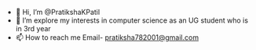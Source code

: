 - 👋 Hi, I’m @PratikshaKPatil
- 👀 I’m explore my interests in computer science as an UG student who is in 3rd year
- 📫 How to reach me Email- pratiksha782001@gmail.com

<!---
PratikshaKPatil/PratikshaKPatil is a ✨ special ✨ repository because its `README.md` (this file) appears on your GitHub profile.
You can click the Preview link to take a look at your changes.
--->
